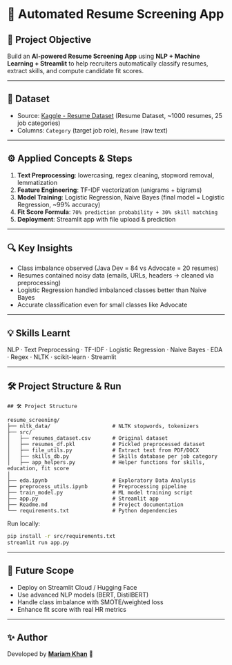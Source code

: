 # 📄 Automated Resume Screening App

## 🎯 Project Objective

Build an **AI-powered Resume Screening App** using **NLP + Machine Learning + Streamlit** to help recruiters automatically classify resumes, extract skills, and compute candidate fit scores.

---

## 📂 Dataset

* Source: [Kaggle - Resume Dataset](https://www.kaggle.com/datasets) (Resume Dataset, \~1000 resumes, 25 job categories)
* Columns: `Category` (target job role), `Resume` (raw text)

---

## ⚙️ Applied Concepts & Steps

1. **Text Preprocessing**: lowercasing, regex cleaning, stopword removal, lemmatization
2. **Feature Engineering**: TF-IDF vectorization (unigrams + bigrams)
3. **Model Training**: Logistic Regression, Naive Bayes (final model = Logistic Regression, \~99% accuracy)
4. **Fit Score Formula**: `70% prediction probability + 30% skill matching`
5. **Deployment**: Streamlit app with file upload & prediction

---

## 🔍 Key Insights

* Class imbalance observed (Java Dev = 84 vs Advocate = 20 resumes)
* Resumes contained noisy data (emails, URLs, headers → cleaned via preprocessing)
* Logistic Regression handled imbalanced classes better than Naive Bayes
* Accurate classification even for small classes like Advocate

---

## 💡 Skills Learnt

NLP · Text Preprocessing · TF-IDF · Logistic Regression · Naive Bayes · EDA · Regex · NLTK · scikit-learn · Streamlit

---

## 🛠️ Project Structure & Run

```
## 🛠️ Project Structure

resume_screening/
├── nltk_data/                    # NLTK stopwords, tokenizers
├── src/
│   ├── resumes_dataset.csv       # Original dataset
│   ├── resumes_df.pkl            # Pickled preprocessed dataset
│   ├── file_utils.py             # Extract text from PDF/DOCX
│   ├── skills_db.py              # Skills database per job category
│   ├── app_helpers.py            # Helper functions for skills, education, fit score
│
├── eda.ipynb                     # Exploratory Data Analysis
├── preprocess_utils.ipynb        # Preprocessing pipeline
├── train_model.py                # ML model training script
├── app.py                        # Streamlit app
├── Readme.md                     # Project documentation
└── requirements.txt              # Python dependencies
```

Run locally:

```bash
pip install -r src/requirements.txt
streamlit run app.py
```

---

## 🔮 Future Scope

* Deploy on Streamlit Cloud / Hugging Face
* Use advanced NLP models (BERT, DistilBERT)
* Handle class imbalance with SMOTE/weighted loss
* Enhance fit score with real HR metrics

---

## ✨ Author

Developed by **[Mariam Khan](https://www.linkedin.com/in/mariam-khan0424)** 🎯
